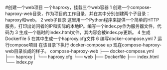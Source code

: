 #创建一个web项目
    一个haproxy，挂载三个web容器
1 创建一个compose-haproxy-web目录，作为项目的工作目录，并在其中分别创建两个子目录：haproxy和web。
2 web子目录  这里用一个Python程序来提供一个简单的HTTP服务，打印出访问者的IP和实际的本地IP。编写一个index.py作为服务器文件，代码为
3 生成一个临时的index.html文件，其内容会被index.py更新。
4 生成Dockerfile
5 在其中生成一个haproxy.cfg文件
6 编写docker-compose.yml
7 运行compose项目   在该目录下执行 docker-compose up
现在compose-haproxy-web目录长成的样子。
compose-haproxy-web
├── docker-compose.yml
├── haproxy
│ └── haproxy.cfg
└── web
├── Dockerfile
├── index.html
└── index.py